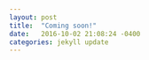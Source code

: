 ```yaml
---
layout: post
title:  "Coming soon!"
date:   2016-10-02 21:08:24 -0400
categories: jekyll update
---
```

